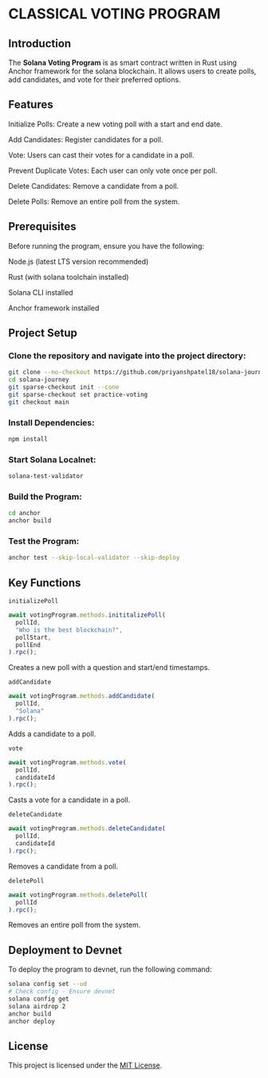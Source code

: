 # CLASSICAL VOTING PROGRAM

## Introduction

The **Solana Voting Program** is as smart contract written in Rust using Anchor framework for the solana blockchain. It allows users to create polls, add candidates, and vote for their preferred options.

## Features

Initialize Polls: Create a new voting poll with a start and end date.

Add Candidates: Register candidates for a poll.

Vote: Users can cast their votes for a candidate in a poll.

Prevent Duplicate Votes: Each user can only vote once per poll.

Delete Candidates: Remove a candidate from a poll.

Delete Polls: Remove an entire poll from the system.

## Prerequisites

Before running the program, ensure you have the following:

Node.js (latest LTS version recommended)

Rust (with solana toolchain installed)

Solana CLI installed

Anchor framework installed

## Project Setup

### Clone the repository and navigate into the project directory:

```bash
git clone --no-checkout https://github.com/priyanshpatel18/solana-journey.git
cd solana-journey
git sparse-checkout init --cone
git sparse-checkout set practice-voting
git checkout main
```

### Install Dependencies:

```bash
npm install
```

### Start Solana Localnet:

```bash
solana-test-validator
```

### Build the Program:

```bash
cd anchor
anchor build
```

### Test the Program:

```bash
anchor test --skip-local-validator --skip-deploy
```

## Key Functions

`initializePoll`
```js
await votingProgram.methods.inititalizePoll(
  pollId,
  "Who is the best blockchain?",
  pollStart,
  pollEnd
).rpc();
```
Creates a new poll with a question and start/end timestamps.

`addCandidate`
```js
await votingProgram.methods.addCandidate(
  pollId,
  "Solana"
).rpc();
```
Adds a candidate to a poll.

`vote`
```js
await votingProgram.methods.vote(
  pollId,
  candidateId
).rpc();
```
Casts a vote for a candidate in a poll.

`deleteCandidate`

```js
await votingProgram.methods.deleteCandidate(
  pollId,
  candidateId
).rpc();
```
Removes a candidate from a poll.

`deletePoll`

```js
await votingProgram.methods.deletePoll(
  pollId
).rpc();
```

Removes an entire poll from the system.

## Deployment to Devnet

To deploy the program to devnet, run the following command:

```bash
solana config set --ud
# Check config - Ensure devnet
solana config get
solana airdrop 2
anchor build
anchor deploy
```

## License

This project is licensed under the [MIT License](LICENSE).
